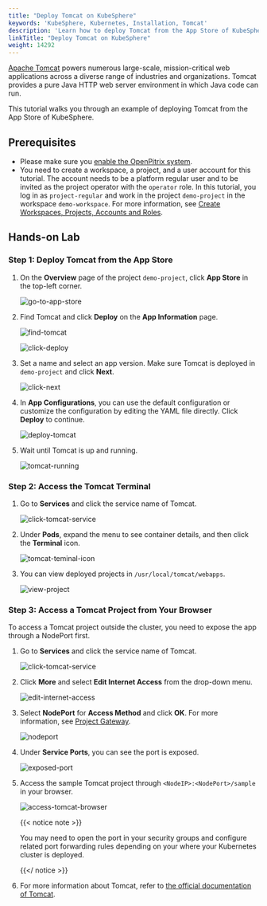 ```yaml
---
title: "Deploy Tomcat on KubeSphere"
keywords: 'KubeSphere, Kubernetes, Installation, Tomcat'
description: 'Learn how to deploy Tomcat from the App Store of KubeSphere and access its service.'
linkTitle: "Deploy Tomcat on KubeSphere"
weight: 14292
---
```

[Apache Tomcat](https://tomcat.apache.org/index.html) powers numerous large-scale, mission-critical web applications across a diverse range of industries and organizations. Tomcat provides a pure Java HTTP web server environment in which Java code can run.

This tutorial walks you through an example of deploying Tomcat from the App Store of KubeSphere.

## Prerequisites

- Please make sure you [enable the OpenPitrix system](../../../pluggable-components/app-store/).
- You need to create a workspace, a project, and a user account for this tutorial. The account needs to be a platform regular user and to be invited as the project operator with the `operator` role. In this tutorial, you log in as `project-regular` and work in the project `demo-project` in the workspace `demo-workspace`. For more information, see [Create Workspaces, Projects, Accounts and Roles](../../../quick-start/create-workspace-and-project/).

## Hands-on Lab

### Step 1: Deploy Tomcat from the App Store

1. On the **Overview** page of the project `demo-project`, click **App Store** in the top-left corner.

   ![go-to-app-store](/images/docs/appstore/built-in-apps/tomcat-app/tomcat-app01.png)

2. Find Tomcat and click **Deploy** on the **App Information** page.

   ![find-tomcat](/images/docs/appstore/built-in-apps/tomcat-app/find-tomcat.png)

   ![click-deploy](/images/docs/appstore/built-in-apps/tomcat-app/click-deploy.png)

3. Set a name and select an app version. Make sure Tomcat is deployed in `demo-project` and click **Next**.

   ![click-next](/images/docs/appstore/built-in-apps/tomcat-app/click-next.png)

4. In **App Configurations**, you can use the default configuration or customize the configuration by editing the YAML file directly. Click **Deploy** to continue.

   ![deploy-tomcat](/images/docs/appstore/built-in-apps/tomcat-app/deploy-tomcat.png)

5. Wait until Tomcat is up and running.

   ![tomcat-running](/images/docs/appstore/built-in-apps/tomcat-app/tomcat-running.png)

### Step 2: Access the Tomcat Terminal

1. Go to **Services** and click the service name of Tomcat.

   ![click-tomcat-service](/images/docs/appstore/built-in-apps/tomcat-app/click-tomcat-service.png)

2. Under **Pods**, expand the menu to see container details, and then click the **Terminal** icon.

   ![tomcat-teminal-icon](/images/docs/appstore/built-in-apps/tomcat-app/tomcat-teminal-icon.png)

3. You can view deployed projects in `/usr/local/tomcat/webapps`.

   ![view-project](/images/docs/appstore/built-in-apps/tomcat-app/view-project.png)

### Step 3: Access a Tomcat Project from Your Browser

To access a Tomcat project outside the cluster, you need to expose the app through a NodePort first.

1. Go to **Services** and click the service name of Tomcat.

   ![click-tomcat-service](/images/docs/appstore/built-in-apps/tomcat-app/click-tomcat-service.png)

2. Click **More** and select **Edit Internet Access** from the drop-down menu.

   ![edit-internet-access](/images/docs/appstore/built-in-apps/tomcat-app/edit-internet-access.png)

3. Select **NodePort** for **Access Method** and click **OK**. For more information, see [Project Gateway](../../../project-administration/project-gateway/).

   ![nodeport](/images/docs/appstore/built-in-apps/tomcat-app/nodeport.png)

4. Under **Service Ports**, you can see the port is exposed.

   ![exposed-port](/images/docs/appstore/built-in-apps/tomcat-app/exposed-port.png)

5. Access the sample Tomcat project through `<NodeIP>:<NodePort>/sample` in your browser. 

   ![access-tomcat-browser](/images/docs/appstore/built-in-apps/tomcat-app/access-tomcat-browser.png)

   {{< notice note >}}

   You may need to open the port in your security groups and configure related port forwarding rules depending on your where your Kubernetes cluster is deployed.

   {{</ notice >}} 

6. For more information about Tomcat, refer to [the official documentation of Tomcat](https://tomcat.apache.org/index.html).